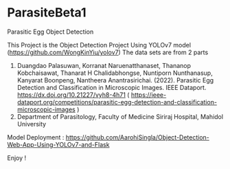 # ParasiteBeta1
Parasitic Egg Object Detection

This Project is the Object Detection Project Using YOLOv7 model (https://github.com/WongKinYiu/yolov7)
The data sets are from 2 parts

1. Duangdao Palasuwan, Korranat Naruenatthanaset, Thananop Kobchaisawat, Thanarat H Chalidabhongse, Nuntiporn Nunthanasup, Kanyarat Boonpeng, Nantheera Anantrasirichai. (2022). Parasitic Egg Detection and Classification in Microscopic Images. IEEE Dataport.  https://dx.doi.org/10.21227/vyh8-4h71 ( https://ieee-dataport.org/competitions/parasitic-egg-detection-and-classification-microscopic-images )
2. Department of Parasitology, Faculty of Medicine Siriraj Hospital, Mahidol University

Model Deployment : https://github.com/AarohiSingla/Object-Detection-Web-App-Using-YOLOv7-and-Flask

Enjoy !
